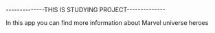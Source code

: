 --------------THIS IS STUDYING PROJECT--------------

In this app you can find more information about Marvel universe heroes